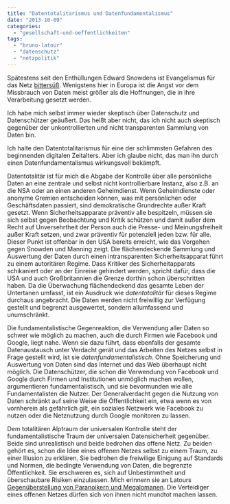 ```yaml
---
title: "Datentotalitarismus und Datenfundamentalismus"
date: "2013-10-09"
categories: 
  - "gesellschaft-und-oeffentlichkeiten"
tags: 
  - "bruno-latour"
  - "datenschutz"
  - "netzpolitik"
---
```


Spätestens seit den Enthüllungen Edward Snowdens ist Evangelismus für das Netz [bittersüß](http://www.wired.com/wired/archive/8.04/joy_pr.html "Wired 8.04: Why the future doesn't need us."). Wenigstens hier in Europa ist die Angst vor dem Missbrauch von Daten meist größer als die Hoffnungen, die in ihre Verarbeitung gesetzt werden.

Ich habe mich selbst immer wieder skeptisch über Datenschutz und Datenschützer geäußert. Das heißt aber nicht, das ich nicht auch skeptisch gegenüber der unkontrollierten und nicht transparenten Sammlung von Daten bin.

Ich halte den Datentotalitarismus für eine der schlimmsten Gefahren des beginnenden digitalen Zeitalters. Aber ich glaube nicht, das man ihn durch einen Datenfundamentalismus wirkungsvoll bekämpft.

Datentotalitär ist für mich die Abgabe der Kontrolle über alle persönliche Daten an eine zentrale und selbst nicht kontrollierbare Instanz, also z.B. an die NSA oder an einen anderen Geheimdienst. Wenn Geheimdienste oder anonyme Gremien entscheiden können, was mit persönlichen oder Geschäftsdaten passiert, sind demokratische Grundrechte außer Kraft gesetzt. Wenn Sicherheitsapparate präventiv alle bespitzeln, müssen sie sich selbst gegen Beobachtung und Kritik schützen und damit außer dem Recht auf Unversehrtheit der Person auch die Presse- und Meinungsfreiheit außer Kraft setzen, und zwar präventiv für potenziell jeden bzw. für alle. Dieser Punkt ist offenbar in den USA bereits erreicht, wie das Vorgehen gegen Snowden und Manning zeigt. Die flächendeckende Sammlung und Auswertung der Daten durch einen intransparenten Sicherheitsapparat führt zu einem autoritären Regime. Dass Kritiker des Sicherheitapparats schikaniert oder an der Einreise gehindert werden, spricht dafür, dass die USA und auch Großbritannien die Grenze dorthin schon überschritten haben. Da die Überwachung flächendeckend das gesamte Leben der Untertanen umfasst, ist ein Ausdruck wie _datentotalitär_ für dieses Regime durchaus angebracht. Die Daten werden nicht freiwillig zur Verfügung gestellt und begrenzt ausgewertet, sondern allumfassend und unumschränkt.

Die fundamentalistische Gegenreaktion, die Verwendung aller Daten so schwer wie möglich zu machen, auch die durch Firmen wie Facebook und Google, liegt nahe. Wenn sie dazu führt, dass ebenfalls der gesamte Datenaustausch unter Verdacht gerät und das Arbeiten des Netzes selbst in Frage gestellt wird, ist sie _datenfundamentalistisch_. Ohne Speicherung und Auswertung von Daten sind das Internet und das Web überhaupt nicht möglich. Die Datenschützer, die schon die Verwendung von Facebook und Google durch Firmen und Institutionen unmöglich machen wollen, argumentieren fundamentalistisch, und sie bevormunden wie alle Fundamentalisten die Nutzer. Der Generalverdacht gegen die Nutzung von Daten schränkt auf seine Weise die Öffentlichkeit ein, etwa wenn es von vornherein als gefährlich gilt, ein soziales Netzwerk wie Facebook zu nutzen oder die Netznutzung durch Google monitoren zu lassen.

Dem totalitären Alptraum der universalen Kontrolle steht der fundamentalistische Traum der universalen Datensicherheit gegenüber. Beide sind unrealistisch und beide bedrohen das offene Netz. Zu beiden gehört es, schon die Idee eines offenen Netzes selbst zu einem Traum, zu einer Illusion zu erklären. Sie bedrohen die freiwilige Einigung auf Standards und Normen, die bedingte Verwendung von Daten, die begrenzte Öffentlichkeit. Sie erschweren es, sich auf Unbestimmtheit und überschaubare Risiken einzulassen. Mich erinnern sie an Latours [Gegenüberstellung von Paranoikern und Megalomanen](http://wittenbrink.net/lostandfound/2009/04/notiz-bruno-latour-information-soziale-medien/ "Notiz: Bruno Latour, Information, soziale Medien - Lost and Found"). Die Verteidiger eines offenen Netzes dürfen sich von ihnen nicht mundtot machen lassen.
